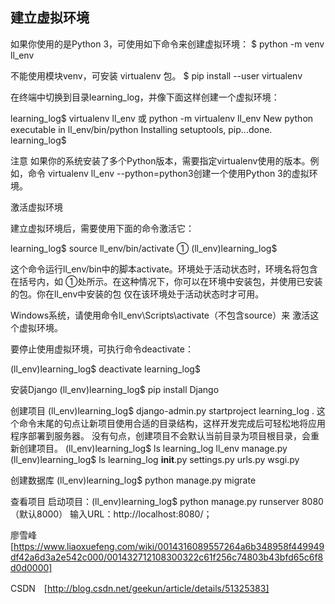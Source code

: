 ## 建立虚拟环境
如果你使用的是Python 3，可使用如下命令来创建虚拟环境：
$ python -m venv ll_env

不能使用模块venv，可安装 virtualenv 包。
$ pip install --user virtualenv

在终端中切换到目录learning_log，并像下面这样创建一个虚拟环境：

learning_log$ virtualenv ll_env 	或        python -m virtualenv ll_env
New python executable in ll_env/bin/python
Installing setuptools, pip...done.
learning_log$


注意 如果你的系统安装了多个Python版本，需要指定virtualenv使用的版本。例如，命令 virtualenv ll_env --python=python3创建一个使用Python 3的虚拟环境。

激活虚拟环境

建立虚拟环境后，需要使用下面的命令激活它：

learning_log$ source ll_env/bin/activate
 ①   (ll_env)learning_log$

这个命令运行ll_env/bin中的脚本activate。环境处于活动状态时，环境名将包含在括号内，如 ①处所示。在这种情况下，你可以在环境中安装包，并使用已安装的包。你在ll_env中安装的包 仅在该环境处于活动状态时才可用。

Windows系统，请使用命令ll_env\Scripts\activate（不包含source）来 激活这个虚拟环境。

要停止使用虚拟环境，可执行命令deactivate：

(ll_env)learning_log$ deactivate
learning_log$

安装Django
(ll_env)learning_log$ pip install Django

创建项目
(ll_env)learning_log$ django-admin.py startproject learning_log .
这个命令末尾的句点让新项目使用合适的目录结构，这样开发完成后可轻松地将应用程序部署到服务器。 没有句点，创建项目不会默认当前目录为项目根目录，会重新创建项目。
(ll_env)learning_log$ ls
learning_log 			ll_env 		manage.py
(ll_env)learning_log$ ls learning_log
__init__.py  settings.py  urls.py  wsgi.py

创建数据库
(ll_env)learning_log$ python manage.py migrate


查看项目
启动项目：(ll_env)learning_log$ python manage.py runserver 8080（默认8000）
输入URL：http://localhost:8080/；


廖雪峰　[https://www.liaoxuefeng.com/wiki/0014316089557264a6b348958f449949df42a6d3a2e542c000/001432712108300322c61f256c74803b43bfd65c6f8d0d0000]

CSDN　[http://blog.csdn.net/geekun/article/details/51325383]
